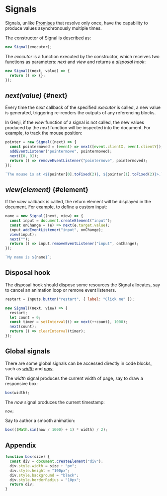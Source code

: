 # Signals

Signals, unlike [Promises](https://developer.mozilla.org/en-US/docs/Web/JavaScript/Reference/Global_Objects/Promise) that resolve only once, have the capability to produce values asynchronously multiple times.

The constructor of Signal is described as:

```js
new Signal(executor);
```

The _executor_ is a function executed by the constructor, which receives two functions as parameters: _next_ and _view_ and returns a _disposal hook_:

```js
new Signal((next, value) => {
  return () => {};
});
```

## _next(value)_ {#next}

Every time the _next_ callback of the specified _executor_ is called, a new value is generated, triggering re-renders the outputs of any referencing blocks.

In Genji, if the _view_ function of a signal is not called, the new values produced by the _next_ function will be inspected into the document. For example, to track the mouse position:

```js eval
pointer = new Signal((next) => {
  const pointermoved = (event) => next([event.clientX, event.clientY]);
  addEventListener("pointermove", pointermoved);
  next([0, 0]);
  return () => removeEventListener("pointermove", pointermoved);
});
```

```js eval
`The mouse is at <${pointer[0].toFixed(2)}, ${pointer[1].toFixed(2)}>.`;
```

## _view(element)_ {#element}

If the _view_ callback is called, the return element will be displayed in the document. For example, to define a custom input:

```js eval
name = new Signal((next, view) => {
  const input = document.createElement("input");
  const onChange = (e) => next(e.target.value);
  input.addEventListener("input", onChange);
  view(input);
  next("");
  return () => input.removeEventListener("input", onChange);
});
```

```js eval
`My name is ${name}`;
```

## Disposal hook

The disposal hook should dispose some resources the Signal allocates, say to cancel an animation loop or remove event listeners.

```js eval code=false
restart = Inputs.button("restart", { label: "Click me" });
```

```js eval
new Signal((next, view) => {
  restart;
  let count = 0;
  const timer = setInterval(() => next(++count), 1000);
  next(count);
  return () => clearInterval(timer);
});
```

## Global signals

There are some global signals can be accessed directly in code blocks, such as _[width](/reference/signals#width)_ and _[now](/reference/signals#now)_.

The _width_ signal produces the current width of page, say to draw a responsive box:

```js eval
box(width);
```

The _now_ signal produces the current timestamp:

```js eval
now;
```

Say to author a smooth animation:

```js eval
box(((Math.sin(now / 1000) + 1) * width) / 2);
```

## Appendix

```js eval
function box(size) {
  const div = document.createElement("div");
  div.style.width = size + "px";
  div.style.height = "100px";
  div.style.background = "black";
  div.style.borderRadius = "10px";
  return div;
}
```
